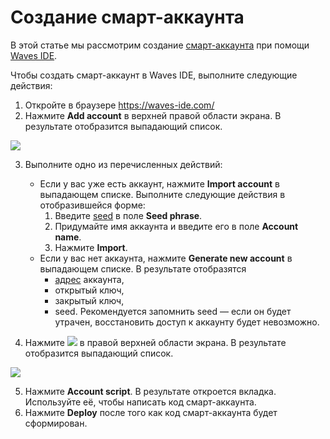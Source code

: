 # Создание смарт-аккаунта

В этой статье мы рассмотрим создание [смарт-аккаунта](/ru/blockchain/account/smart-account) при помощи [Waves IDE](/ru/building-apps/smart-contracts/tools/waves-ide).

Чтобы создать смарт-аккаунт в Waves IDE, выполните следующие действия:

1. Откройте в браузере <https://waves-ide.com/>
2. Нажмите **Add account** в верхней правой области экрана. В результате отобразится выпадающий список.

![](./_assets/add_account.png)

3. Выполните одно из перечисленных действий:

    - Если у вас уже есть аккаунт, нажмите **Import account** в выпадающем списке. Выполните следующие действия в отобразившейся форме:
        1. Введите [seed](/en/blockchain/waves-protocol/cryptographic-practical-details#creating-a-private-key-from-a-seed) в поле **Seed phrase**.
        2. Придумайте имя аккаунта и введите его в поле **Account name**.
        3. Нажмите **Import**.
    - Если у вас нет аккаунта, нажмите **Generate new account** в выпадающем списке. В результате отобразятся
        - [адрес](/ru/blockchain/account/address) аккаунта,
        - открытый ключ,
        - закрытый ключ,
        - seed. Рекомендуется запомнить seed — если он будет утрачен, восстановить доступ к аккаунту будет невозможно.

4. Нажмите ![](./_assets/plus.png) в правой верхней области экрана. В результате отобразится выпадающий список.

![](./_assets/plus2.png)

5. Нажмите **Account script**. В результате откроется вкладка. Используйте её, чтобы написать код смарт-аккаунта.
6. Нажмите **Deploy** после того как код смарт-аккаунта будет сформирован.
